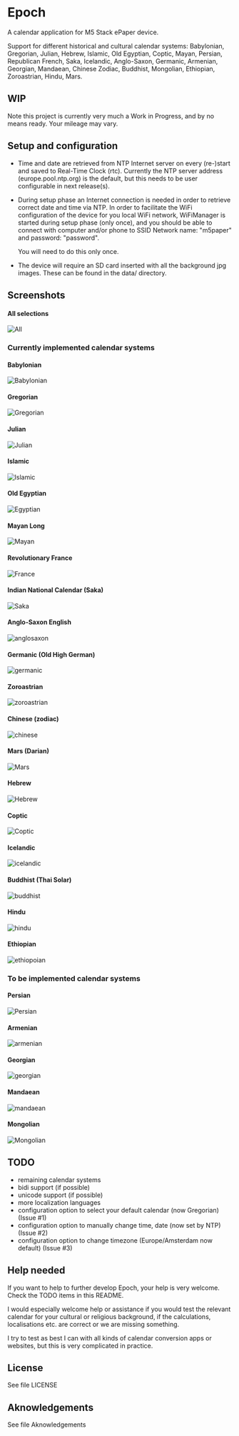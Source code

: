 # Epoch

A calendar application for M5 Stack ePaper device.

Support for different historical and cultural calendar systems: Babylonian, Gregorian, Julian, Hebrew, Islamic, Old Egyptian, Coptic, Mayan, Persian, Republican French, Saka, Icelandic, Anglo-Saxon, Germanic, Armenian, Georgian, Mandaean, Chinese Zodiac, Buddhist, Mongolian, Ethiopian, Zoroastrian, Hindu, Mars.

## WIP
Note this project is currently very much a Work in Progress, and by no means ready. Your mileage may vary.

## Setup and configuration

* Time and date are retrieved from NTP Internet server on every (re-)start and saved to Real-Time Clock (rtc).
  Currently the NTP server address (europe.pool.ntp.org) is the default, but this needs to be user
  configurable in next release(s).
* During setup phase an Internet connection is needed in order to retrieve correct date and time via NTP.
  In order to facilitate the WiFi configuration of the device for you local WiFi network, WiFiManager is
  started during setup phase (only once), and you should be able to connect with computer and/or phone to
  SSID Network name: "m5paper" and password: "password".

  You will need to do this only once.

* The device will require an SD card inserted with all the background jpg images. These can be found in the
  data/ directory.

## Screenshots

#### All selections
![All](https://github.com/jsoeterbroek/epoch/blob/main/assets/screens/all_calendars.jpg)

### Currently implemented calendar systems

#### Babylonian
![Babylonian](https://github.com/jsoeterbroek/epoch/blob/main/assets/screens/babylonian.jpg)
#### Gregorian
![Gregorian](https://github.com/jsoeterbroek/epoch/blob/main/assets/screens/gregorian.jpg)
#### Julian
![Julian](https://github.com/jsoeterbroek/epoch/blob/main/assets/screens/julian.jpg)
#### Islamic
![Islamic](https://github.com/jsoeterbroek/epoch/blob/main/assets/screens/islamic.jpg)
#### Old Egyptian
![Egyptian](https://github.com/jsoeterbroek/epoch/blob/main/assets/screens/egyptian.jpg)
#### Mayan Long
![Mayan](https://github.com/jsoeterbroek/epoch/blob/main/assets/screens/mayan.jpg)
#### Revolutionary France
![France](https://github.com/jsoeterbroek/epoch/blob/main/assets/screens/rev_french.jpg)
#### Indian National Calendar (Saka)
![Saka](https://github.com/jsoeterbroek/epoch/blob/main/assets/screens/saka.jpg)
#### Anglo-Saxon English
![anglosaxon](https://github.com/jsoeterbroek/epoch/blob/main/assets/screens/anglosaxon.jpg)
#### Germanic (Old High German)
![germanic](https://github.com/jsoeterbroek/epoch/blob/main/assets/screens/germanic.jpg)
#### Zoroastrian
![zoroastrian](https://github.com/jsoeterbroek/epoch/blob/main/assets/screens/zoroastrian.jpg)
#### Chinese (zodiac)
![chinese](https://github.com/jsoeterbroek/epoch/blob/main/assets/screens/chin_zodiac.jpg)
#### Mars (Darian)
![Mars](https://github.com/jsoeterbroek/epoch/blob/main/assets/screens/mars.jpg)
#### Hebrew
![Hebrew](https://github.com/jsoeterbroek/epoch/blob/main/assets/screens/hebrew.jpg)
#### Coptic
![Coptic](https://github.com/jsoeterbroek/epoch/blob/main/assets/screens/coptic.jpg)
#### Icelandic
![icelandic](https://github.com/jsoeterbroek/epoch/blob/main/assets/screens/icelandic.jpg)
#### Buddhist (Thai Solar)
![buddhist](https://github.com/jsoeterbroek/epoch/blob/main/assets/screens/buddhist_thai.jpg)
#### Hindu
![hindu](https://github.com/jsoeterbroek/epoch/blob/main/assets/screens/hindu.jpg)
#### Ethiopian
![ethiopoian](https://github.com/jsoeterbroek/epoch/blob/main/assets/screens/ethiopian.jpg)

### To be implemented calendar systems

#### Persian
![Persian](https://github.com/jsoeterbroek/epoch/blob/main/assets/screens/persian.jpg)
#### Armenian
![armenian](https://github.com/jsoeterbroek/epoch/blob/main/assets/screens/armenian.jpg)
#### Georgian
![georgian](https://github.com/jsoeterbroek/epoch/blob/main/assets/screens/georgian.jpg)
#### Mandaean
![mandaean](https://github.com/jsoeterbroek/epoch/blob/main/assets/screens/mandaean.jpg)
#### Mongolian
![Mongolian](https://github.com/jsoeterbroek/epoch/blob/main/assets/screens/mongolian.jpg)

## TODO
* remaining calendar systems
* bidi support (if possible)
* unicode support (if possible)
* more localization languages
* configuration option to select your default calendar (now Gregorian) (Issue #1)
* configuration option to manually change time, date (now set by NTP) (Issue #2)
* configuration option to change timezone (Europe/Amsterdam now default) (Issue #3)

## Help needed
If you want to help to further develop Epoch, your help is very welcome. Check the TODO items in this README.

I would especially welcome help or assistance if you would test the relevant calendar for your
cultural or religious background, if the calculations, localisations etc. are correct or we are missing something.

I try to test as best I can with all kinds of calendar conversion apps or websites, but this is very complicated
in practice.

## License
See file LICENSE

## Aknowledgements
See file Aknowledgements
